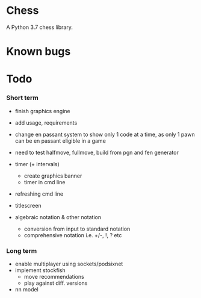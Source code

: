 # Chess
A Python 3.7 chess library.

# Known bugs

# Todo
### Short term
- finish graphics engine
- add usage, requirements

- change en passant system to show only 1 code at a time, as only 1 pawn can be en passant eligible in a game
- need to test halfmove, fullmove, build from pgn and fen generator

- timer (+ intervals)
  - create graphics banner
  - timer in cmd line
- refreshing cmd line
  
- titlescreen
- algebraic notation & other notation
  - conversion from input to standard notation
  - comprehensive notation i.e. +/-, !, ? etc

### Long term
- enable multiplayer using sockets/podsixnet
- implement stockfish
  - move recommendations
  - play against diff. versions
- nn model
